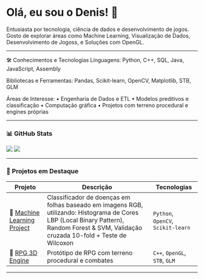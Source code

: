<h1>Olá, eu sou o Denis! 👋</h1>
Entusiasta por tecnologia, ciência de dados e desenvolvimento de jogos. Gosto de explorar áreas como Machine Learning, Visualização de Dados, Desenvolvimento de Jogoss, e Soluções com OpenGL.

---
🛠️ Conhecimentos e Tecnologias
Linguagens: Python, C++, SQL, Java, JavaScript, Assembly

Bibliotecas e Ferramentas: Pandas, Scikit-learn, OpenCV, Matplotlib, STB, GLM

Áreas de Interesse:
• Engenharia de Dados e ETL
• Modelos preditivos e classificação
• Computação gráfica
• Projetos com terreno procedural e engines próprias

---
### 📊 GitHub Stats

![](http://github-profile-summary-cards.vercel.app/api/cards/stats?username=zNidhoggr&theme=discord_old_blurple)
![](http://github-profile-summary-cards.vercel.app/api/cards/repos-per-language?username=zNidhoggr&theme=discord_old_blurple)

---

### 🚀 Projetos em Destaque

| Projeto | Descrição | Tecnologias |
|--------|-----------|-------------|
|🔗 [Machine Learning Project](https://github.com/zNidhoggr/Checking-desease-on-plants) | Classificador de doenças em folhas baseado em imagens RGB, utilizando: Histograma de Cores LBP (Local Binary Pattern), Random Forest & SVM, Validação cruzada 10-fold + Teste de Wilcoxon| `Python`, `OpenCV`, `Scikit-learn` |
|🔗 [RPG 3D Engine](https://github.com/zNidhoggr/Game_OpenGL) | Protótipo de RPG com terreno procedural e combates | `C++`, `OpenGL`, `STB`, `GLM` |

---



